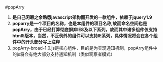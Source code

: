 #popArry
1. **是自己闲暇之余熟悉javascript架构而开发的一款组件，依赖于jquery1.9**
2. **poparry是一个项目的名称，也是本组件的项目名称,故而命名空间也是popArry，由于已经打算彻底摒弃IE8及以下系列，故而其中诸多组件仅支持html5版本，当然，不乏例外的组件可以支持IE系列，具体情况将会在各个组件中的开头部分写上注释**
3. popArry-broad-1.0.js是核心组件，目的是为实现通知机制，popArry组件中的js将会有绝大部分支持通知机制（类似观察者模式）

